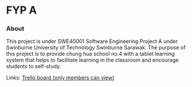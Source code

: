 # FYP A
### About
This project is under SWE40001 Software Engineering Project A under Swinburne University of Technology Swinburne Sarawak. The purpose of this project is to provide chung hua school no.4 with a tablet learning system that helps to facilitate learning in the classroom and encourage students to self-study. 

Links:
[Trello board (only members can view)](https://trello.com/b/TVNj6Pr7/project-a)
